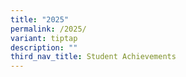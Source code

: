 ```yaml
---
title: "2025"
permalink: /2025/
variant: tiptap
description: ""
third_nav_title: Student Achievements
---
```


